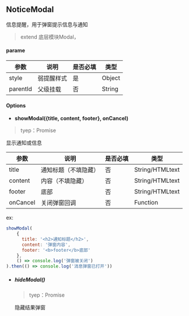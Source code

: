 ## NoticeModal

信息提醒，用于弹窗提示信息与通知

> extend 底层模块Modal，



#### parame

| 参数     | 说明       | 是否必填 | 类型   |
| -------- | ---------- | -------- | ------ |
| style    | 弱提醒样式 | 是       | Object |
| parentId | 父级挂载   | 否       | String |



#### Options 

- **showModal({title, content, footer}, onCancel)**

> tyep：Promise

显示通知或信息

| 参数     | 说明                 | 是否必填 | 类型            |
| -------- | -------------------- | -------- | --------------- |
| title    | 通知标题（不填隐藏） | 否       | String/HTMLtext |
| content  | 内容（不填隐藏）     | 否       | String/HTMLtext |
| footer   | 底部                 | 否       | String/HTMLtext |
| onCancel | 关闭弹窗回调         | 否       | Function        |

ex:

```javascript
showModal(
    {
      title: '<h2>通知标题</h2>', 
      content: '弹窗内容', 
      footer: '<b>footer</b>底部'
	},
    () => console.log('弹窗被关闭')
).then(() => console.log('消息弹窗已打开'))
```



- ##### hideModal()

  > tyep：Promise
  
  隐藏结果弹窗
